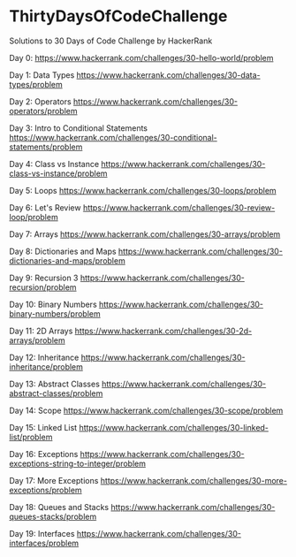 # ThirtyDaysOfCodeChallenge

Solutions to 30 Days of Code Challenge by HackerRank

Day 0: https://www.hackerrank.com/challenges/30-hello-world/problem

Day 1: Data Types https://www.hackerrank.com/challenges/30-data-types/problem

Day 2: Operators https://www.hackerrank.com/challenges/30-operators/problem

Day 3: Intro to Conditional Statements https://www.hackerrank.com/challenges/30-conditional-statements/problem

Day 4: Class vs Instance https://www.hackerrank.com/challenges/30-class-vs-instance/problem

Day 5: Loops https://www.hackerrank.com/challenges/30-loops/problem

Day 6: Let's Review https://www.hackerrank.com/challenges/30-review-loop/problem

Day 7: Arrays https://www.hackerrank.com/challenges/30-arrays/problem

Day 8: Dictionaries and Maps https://www.hackerrank.com/challenges/30-dictionaries-and-maps/problem

Day 9: Recursion 3 https://www.hackerrank.com/challenges/30-recursion/problem

Day 10: Binary Numbers https://www.hackerrank.com/challenges/30-binary-numbers/problem

Day 11: 2D Arrays https://www.hackerrank.com/challenges/30-2d-arrays/problem

Day 12: Inheritance https://www.hackerrank.com/challenges/30-inheritance/problem

Day 13: Abstract Classes https://www.hackerrank.com/challenges/30-abstract-classes/problem

Day 14: Scope https://www.hackerrank.com/challenges/30-scope/problem

Day 15: Linked List https://www.hackerrank.com/challenges/30-linked-list/problem

Day 16: Exceptions https://www.hackerrank.com/challenges/30-exceptions-string-to-integer/problem

Day 17: More Exceptions https://www.hackerrank.com/challenges/30-more-exceptions/problem

Day 18: Queues and Stacks https://www.hackerrank.com/challenges/30-queues-stacks/problem

Day 19: Interfaces https://www.hackerrank.com/challenges/30-interfaces/problem
